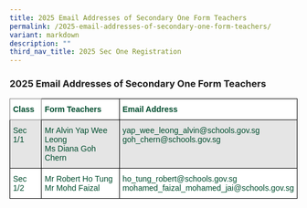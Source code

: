 ```yaml
---
title: 2025 Email Addresses of Secondary One Form Teachers
permalink: /2025-email-addresses-of-secondary-one-form-teachers/
variant: markdown
description: ""
third_nav_title: 2025 Sec One Registration
---
```

<h3>2025 Email Addresses of Secondary One Form Teachers</h3>

<style type="text/css">
.tg  {border-collapse:collapse;border-spacing:0;}
.tg td{border-color:black;border-style:solid;border-width:1px;font-family:Arial, sans-serif;font-size:14px;
  overflow:hidden;padding:10px 5px;word-break:normal;}
.tg th{border-color:black;border-style:solid;border-width:1px;font-family:Arial, sans-serif;font-size:14px;
  font-weight:normal;overflow:hidden;padding:10px 5px;word-break:normal;}
.tg .tg-yqw5{background-color:#FFF;border-color:inherit;color:#004D2E;font-weight:bold;text-align:left;vertical-align:top}
.tg .tg-nlyn{background-color:#FFF;color:#004D2E;text-align:left;vertical-align:top}
.tg .tg-24tc{background-color:#FFF;color:#004D2E;font-weight:bold;text-align:left;vertical-align:top}
.tg .tg-didf{background-color:#E5E5E5;color:#004D2E;text-align:left;vertical-align:top}
</style>
<table class="tg">
<thead>
  <tr>
    <th class="tg-yqw5">Class<br></th>
    <th class="tg-24tc">Form Teachers<br></th>
    <th class="tg-24tc">Email Address<br></th>
  </tr>
</thead>
<tbody>
  <tr>
    <td class="tg-didf">Sec 1/1<br></td>
    <td class="tg-didf">Mr Alvin Yap Wee Leong<br>Ms Diana Goh Chern</td>
    <td class="tg-didf">yap_wee_leong_alvin@schools.gov.sg<br>goh_chern@schools.gov.sg<br></td>
  </tr>
  <tr>
    <td class="tg-nlyn">Sec 1/2<br></td>
    <td class="tg-nlyn">Mr Robert Ho Tung<br>Mr Mohd Faizal<br></td>
    <td class="tg-nlyn">ho_tung_robert@schools.gov.sg <br>
mohamed_faizal_mohamed_jai@schools.gov.sg
<br></td>
  </tr>
  
</tbody>
</table>
